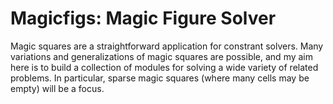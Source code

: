 # Magicfigs: Magic Figure Solver

Magic squares are a straightforward application for constrant solvers. Many variations and generalizations of magic squares are possible, and my aim here is to build a collection of modules for solving a wide variety of related problems. In particular, sparse magic squares (where many cells may be empty) will be a focus.